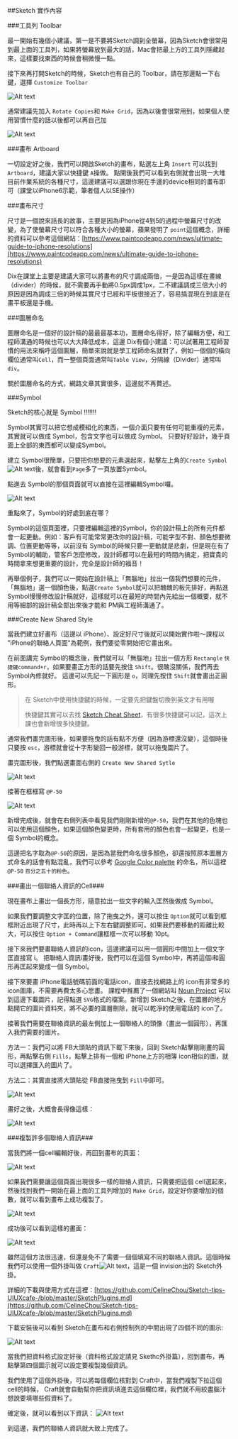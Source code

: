 ##Sketch 實作內容

###工具列 Toolbar

最一開始有幾個小建議，第一是不要將Sketch調到全螢幕，因為Sketch會很常用到最上面的工具列，如果將螢幕放到最大的話，Mac會把最上方的工具列隱藏起來，這樣要找東西的時候會稍微慢一點。

接下來再打開Sketch的時候，Sketch也有自己的 Toolbar，請在那邊點一下右鍵，選擇 `Customize Toolbar`

![Alt text](/SketchPracticepics/toolbar.png)

通常建議先加入 `Rotate Copies`和 `Make Grid`，因為以後會很常用到，如果個人使用習慣什麼的話以後都可以再自己加

![Alt text](/SketchPracticepics/toolbar-1.png)



###畫布 Artboard

一切設定好之後，我們可以開啟Sketch的畫布，點選左上角 `Insert` 可以找到 `Artboard`，建議大家以快捷鍵 `A`操做。
點開後我們可以看到右側就會出現一大堆目前作業系統的各種尺寸，這邊建議可以選跟你現在手邊的device相同的畫布即可（課堂以iPhone6示範，筆者個人以SE操作）



###畫布尺寸

尺寸是一個說來話長的故事，主要是因為iPhone從4到5的過程中螢幕尺寸的改變，為了使螢幕尺寸可以符合各種大小的螢幕，蘋果發明了 `point`這個概念，詳細的資料可以參考這個網站：[https://www.paintcodeapp.com/news/ultimate-guide-to-iphone-resolutions](https://www.paintcodeapp.com/news/ultimate-guide-to-iphone-resolutions)

Dix在課堂上主要是建議大家可以將畫布的尺寸調成兩倍，一是因為這樣在畫線（divider）的時候，就不需要再手動將0.5px調成1px，二不建議調成三倍大小的原因是因為調成三倍的時候其實尺寸已經和平板很接近了，容易搞混現在到底是在畫平板還是手機。



###圖層命名

圖層命名是一個好的設計稿的最最最基本功，圖層命名得好，除了編輯方便，和工程師溝通的時候也可以大大降低成本，這邊 Dix有個小建議：可以試著用工程師習慣的用法來稱呼這個圖層，簡單來說就是學工程師命名就對了，例如一個個的橫向欄位通常叫`Cell`，而一整個頁面通常叫`Table View`，分隔線（Divider）通常叫`div`。

關於圖層命名的方式，網路文章其實很多，這邊就不再贅述。



###Symbol

Sketch的核心就是 Symbol !!!!!!!

Symbol其實可以把它想成模組化的東西，一個介面只要有任何可能重複的元素，其實就可以做成 Symbol，包含文字也可以做成 Symbol。
只要好好設計，幾乎頁面上全部的東西都可以變成Symbol。

建立 Symbol很簡單，只要把你想要的元素選起來，點擊左上角的`Create Symbol`![Alt text](/SketchPracticepics/createsymbol.png)後，就會看到`Page`多了一頁放置Symbol。

點進去 Symbol的那個頁面就可以直接在這裡編輯Symbol囉。

![Alt text](/SketchPracticepics/symbolpage.png)


重點來了，Symbol的好處到底在哪？

Symbol的這個頁面裡，只要裡編輯這裡的Symbol，你的設計稿上的所有元件都會一起更動。例如：客戶有可能常常更改你的設計稿，可能字型不對、顏色想要微調、位置更動等等，以前沒有 Symbol的時候只要一更動就是悲劇，但是現在有了 Symbol的輔助，管客戶怎麼修改，設計師都可以在最短的時間內搞定，把寶貴的時間拿來想更重要的設計，完全是設計師的福音！

再舉個例子，我們可以一開始在設計稿上「無腦地」拉出一個我們想要的元件，「無腦地」選一個顏色後，點選`Create Symbol`就可以把醜醜的板先排好，再點進Symbol慢慢修改設計稿就好，這樣就可以在最短的時間內先給出一個概要，就不用等細部的設計稿全部出來後才能和 PM與工程師溝通了。



###Create New Shared Style

當我們建立好畫布（這邊以 iPhone）、設定好尺寸後就可以開始實作啦～課程以 "iPhone的聯絡人頁面"為範例，我們要從零開始把它畫出來。

在前面講完 Symbol的概念後，我們就可以「無腦地」拉出一個方形 `Rectangle` `快捷鍵command+r`，如果要畫正方形的話要先按住 `Shift`。很醜沒關係，我們再去 Symbol內修就好。
這邊可以先記一下圓形是 `o`，同理先按住 `Shift`就會畫出正圓形。

>在 Sketch中使用快捷鍵的時候，一定要先把鍵盤切換到英文才有用喔
>
>快捷鍵其實可以去找 [Sketch Cheat Sheet](https://dribbble.com/shots/1522880-Sketch-3-Cheat-Sheet)，有很多快捷鍵可以記，這次上課也會新增很多快捷鍵。

通常我們畫完圖形後，如果要拖曳的話有點不方便（因為游標還沒變），這個時後只要按 `esc`，游標就會從十字形變回一般游標，就可以拖曳圖片了。

畫完圖形後，我們點選畫面右側的 `Create New Shared Sytle` 

![Alt text](/SketchPracticepics/sharedstyle.png)

接著在框框寫 `@P-50`

![Alt text](/SketchPracticepics/sharedstyle-1.png)

新增完成後，就會在右側列表中看見我們剛剛新增的`@P-50`，我們在其他的色塊也可以使用這個顏色，如果這個顏色變更時，所有套用的顏色也會一起變更，也是一個 Symbol的概念。


這邊把名字取為`@P-50`的原因，是因為當我們命名很多顏色，卻還按照原本圖層方式命名的話會有點混亂，我們可以參考 [Google Color palette](https://material.google.com/style/color.html#) 的命名，所以這裡`@P-50` `百分之五十的粉色`。




###畫出一個聯絡人資訊的Cell###

現在畫布上畫出一個長方形，隨意拉出一些文字的輸入匡然後做成 Symbol。

如果我們要調整文字匡的位置，除了拖曳之外，還可以按住 `Option`就可以看到框框附近出現了尺寸，此時再以上下左右鍵調整即可。如果我們要移動的距離比較大，可以按住 `Option + Command`讓框框一次可以移動 10pt。

接下來我們要畫聯絡人資訊的icon，這邊建議可以用一個圓形中間加上一個文字匡直接寫 i。
把聯絡人資訊i畫好後，我們可以在這個 Symbol中，再將這個i和圓形再匡起來變成一個 Symbol。

接下來要畫 iPhone電話號碼前面的電話icon，直接去找網路上的 icon有非常多的 icon圖庫，不需要再費太多心思畫。
課程中推薦了一個網站叫 [Noun Project](https://thenounproject.com/) 可以到這邊下載圖片，記得點選 `SVG`格式的檔案。新增到 Sketch之後，在圖層的地方點開它的圖片資料夾，將不必要的圖層刪除，就可以乾淨的使用電話的 icon了。


接著我們需要在聯絡資訊的最左側加上一個聯絡人的頭像（畫出一個圓形），再匯入我們需要的圖片。

方法一：我們可以將 FB大頭貼的資訊下載下來後，回到 Sketch點擊剛剛畫的圓形，再點擊右側 `Fills`，點擊上排有一個和 iPhone上方的相簿 icon相似的圖，就可以選擇匯入的圖片了。

方法二：其實直接將大頭貼從 FB直接拖曳到 `Fill`中即可。

![Alt text](/SketchPracticepics/profile.png)

畫好之後，大概會長得像這樣：

![Alt text](/SketchPracticepics/contactcell.png)


###複製許多個聯絡人資訊###

當我們將一個cell編輯好後，再回到畫布的頁面：

![Alt text](/SketchPracticepics/homepage.png)

如果我們需要讓這個頁面出現很多一樣的聯絡人資訊，只需要把這個 cell選起來，然後找到我們一開始在最上面的工具列增加的 `Make Grid`，設定好你要增加的個數，就可以看到畫布上成功複製了。

![Alt text](/SketchPracticepics/gridtool.png)

成功後可以看到這樣的畫面：

![Alt text](/SketchPracticepics/homepage-1.png)


雖然這個方法很迅速，但還是免不了需要一個個填寫不同的聯絡人資訊。這個時候我們可以使用一個外掛叫做 `Craft`![Alt text](/SketchPracticepics/craft.png)，這是一個 invision出的 Sketch外掛。

詳細的下載與使用方式在這裡：[https://github.com/CelineChou/Sketch-tips-UIUXcafe-/blob/master/SketchPlugins.md](https://github.com/CelineChou/Sketch-tips-UIUXcafe-/blob/master/SketchPlugins.md)

下載安裝後可以看到 Sketch在畫布和右側控制列的中間出現了四個不同的圖示:

![Alt text](/SketchPracticepics/craft-1.png)

當我們把資料格式設定好後（資料格式設定請見 Skethc外掛篇），回到畫布，再點擊第四個圖示就可以設定要複製幾個資訊。

我們使用了這個外掛後，可以將每個欄位核對到 Craft中，當我們複製下拉這個 cell的時候， Craft就會自動幫你把資訊填進去這個欄位裡，我們就不用絞盡腦汁想說要填哪些假資料了。

確定後，就可以看到以下資訊：
![Alt text](/SketchPracticepics/homepage-2.png)

到這邊，我們的聯絡人資訊就大致上完成了。